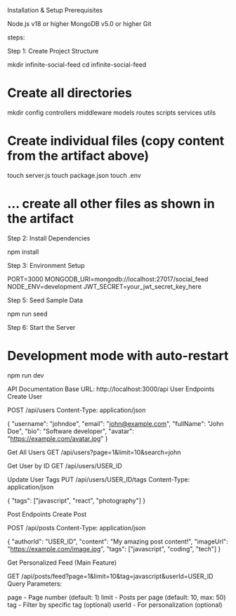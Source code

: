 Installation & Setup
Prerequisites

Node.js v18 or higher
MongoDB v5.0 or higher
Git

steps:

Step 1: Create Project Structure

mkdir infinite-social-feed
cd infinite-social-feed

# Create all directories
mkdir config controllers middleware models routes scripts services utils

# Create individual files (copy content from the artifact above)
touch server.js
touch package.json
touch .env
# ... create all other files as shown in the artifact

Step 2: Install Dependencies

npm install

Step 3: Environment Setup

PORT=3000
MONGODB_URI=mongodb://localhost:27017/social_feed
NODE_ENV=development
JWT_SECRET=your_jwt_secret_key_here

Step 5: Seed Sample Data

npm run seed

Step 6: Start the Server

# Development mode with auto-restart
npm run dev

 API Documentation
Base URL: http://localhost:3000/api
User Endpoints
Create User

POST /api/users
Content-Type: application/json

{
  "username": "johndoe",
  "email": "john@example.com",
  "fullName": "John Doe",
  "bio": "Software developer",
  "avatar": "https://example.com/avatar.jpg"
}

Get All Users
GET /api/users?page=1&limit=10&search=john

Get User by ID
GET /api/users/USER_ID

Update User Tags
PUT /api/users/USER_ID/tags
Content-Type: application/json

{
  "tags": ["javascript", "react", "photography"]
}

Post Endpoints
Create Post

POST /api/posts
Content-Type: application/json

{
  "authorId": "USER_ID",
  "content": "My amazing post content!",
  "imageUrl": "https://example.com/image.jpg",
  "tags": ["javascript", "coding", "tech"]
}

Get Personalized Feed (Main Feature)

GET /api/posts/feed?page=1&limit=10&tag=javascript&userId=USER_ID
Query Parameters:

page - Page number (default: 1)
limit - Posts per page (default: 10, max: 50)
tag - Filter by specific tag (optional)
userId - For personalization (optional)